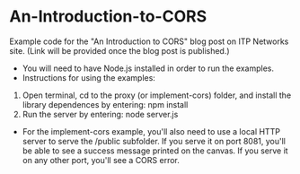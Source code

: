 # An-Introduction-to-CORS
Example code for the "An Introduction to CORS" blog post on ITP Networks site. 
(Link will be provided once the blog post is published.)

- You will need to have Node.js installed in order to run the examples.
- Instructions for using the examples:
1. Open terminal, cd to the proxy (or implement-cors) folder, and install the library dependences by entering: npm install
2. Run the server by entering: node server.js
- For the implement-cors example, you'll also need to use a local HTTP server to serve the /public subfolder. If you serve it on port 8081, you'll be able to see a success message printed on the canvas. If you serve it on any other port, you'll see a CORS error.